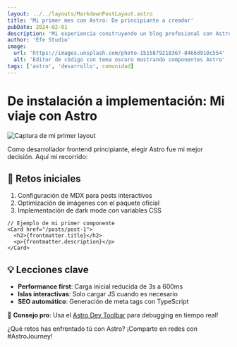 ```yaml
---
layout: ../../layouts/MarkdownPostLayout.astro
title: 'Mi primer mes con Astro: De principiante a creador'
pubDate: 2024-02-01
description: 'Mi experiencia construyendo un blog profesional con Astro desde cero'
author: 'Efe Studio'
image:
  url: 'https://images.unsplash.com/photo-1515879218367-8466d910c554'
  alt: 'Editor de código con tema oscuro mostrando componentes Astro'
tags: ['astro', 'desarrollo', comunidad]
---
```


# De instalación a implementación: Mi viaje con Astro

![Captura de mi primer layout](https://i.imgur.com/7G4QMJE.png)

Como desarrollador frontend principiante, elegir Astro fue mi mejor decisión. Aquí mi recorrido:

## 🔧 Retos iniciales

1. Configuración de MDX para posts interactivos
2. Optimización de imágenes con el paquete oficial
3. Implementación de dark mode con variables CSS

```astro
// Ejemplo de mi primer componente
<Card href="/posts/post-1">
  <h2>{frontmatter.title}</h2>
  <p>{frontmatter.description}</p>
</Card>
```

## 💡 Lecciones clave

- **Performance first**: Carga inicial reducida de 3s a 600ms
- **Islas interactivas**: Solo cargar JS cuando es necesario
- **SEO automático**: Generación de meta tags con TypeScript

📌 **Consejo pro**: Usa el [Astro Dev Toolbar](https://docs.astro.build/es/reference/dev-toolbar-app/) para debugging en tiempo real!

¿Qué retos has enfrentado tú con Astro? ¡Comparte en redes con #AstroJourney!
